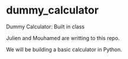 # dummy_calculator
Dummy Calculator: Built in class

Julien and Mouhamed are writting to this repo.

We will be building a basic calculator in Python.
